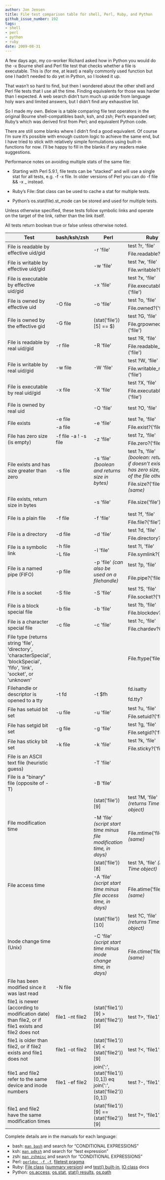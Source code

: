 ```yaml
---
author: Jon Jensen
title: File test comparison table for shell, Perl, Ruby, and Python
github_issue_number: 192
tags:
- shell
- perl
- python
- ruby
date: 2009-08-31
---
```


A few days ago, my co-worker Richard asked how in Python you would do the -x Bourne shell and Perl file test that checks whether a file is executable. This is (for me, at least) a really commonly used function but one I hadn’t needed to do yet in Python, so I looked it up.

That wasn’t so hard to find, but then I wondered about the other shell and Perl file tests that I use all the time. Finding equivalents for those was harder than I expected. A web search didn’t turn much up aside from language holy wars and limited answers, but I didn’t find any exhaustive list.

So I made my own. Below is a table comparing file test operators in the original Bourne shell-compatibles bash, ksh, and zsh; Perl’s expanded set; Ruby’s which was derived first from Perl; and equivalent Python code.

There are still some blanks where I didn’t find a good equivalent. Of course I’m sure it’s possible with enough custom logic to achieve the same end, but I have tried to stick with relatively simple formulations using built-in functions for now. I’ll be happy to fill in the blanks if any readers make suggestions.

Performance notes on avoiding multiple stats of the same file:

- Starting with Perl 5.9.1, file tests can be “stacked” and will use a single stat for all tests, e.g. -f -x file. In older versions of Perl you can do -f file && -x _ instead.

- Ruby’s File::Stat class can be used to cache a stat for multiple tests.

- Python’s os.stat(file).st_mode can be stored and used for multiple tests.

Unless otherwise specified, these tests follow symbolic links and operate on the target of the link, rather than the link itself.

All tests return boolean true or false unless otherwise noted.

<style>
tr { background: #f1f1f1 !important; }
</style>
<div class="table-scroll">
<table>
<tr>
<th>Test</th>
<th>bash/ksh/zsh</th>
<th>Perl</th>
<th>Ruby</th>
<th>Python</th>
</tr>

<tbody>
<tr>
<td rowspan="2">File is readable by effective uid/gid</td>
<td rowspan="2"></td>
<td rowspan="2">-r 'file'</td>
<td>test ?r, 'file'</td>
<td rowspan="2">os.access('file', os.R_OK)</td>
</tr>

<tr>
<td>File.readable?('file')</td>
</tr>

<tr>
<td rowspan="2">File is writable by effective uid/gid</td>
<td rowspan="2"></td>
<td rowspan="2">-w 'file'</td>
<td>test ?w, 'file'</td>
<td rowspan="2">os.access('file', os.W_OK)</td>
</tr>

<tr>
<td>File.writable?('file')</td>
</tr>

<tr>
<td rowspan="2">File is executable by effective uid/gid</td>
<td rowspan="2"></td>
<td rowspan="2">-x 'file'</td>
<td>test ?x, 'file'</td>
<td rowspan="2">os.access('file', os.X_OK)</td>
</tr>

<tr>
<td>File.executable?('file')</td>
</tr>

<tr>
<td rowspan="2">File is owned by effective uid</td>
<td rowspan="2">-O file</td>
<td rowspan="2">-o 'file'</td>
<td>test ?o, 'file'</td>
<td rowspan="2">os.stat('file').st_uid == os.geteuid()</td>
</tr>

<tr>
<td>File.owned?('file')</td>
</tr>

<tr>
<td rowspan="2">File is owned by the effective gid</td>
<td rowspan="2">-G file</td>
<td rowspan="2">(stat('file'))[5] == $)</td>
<td>test ?G, 'file'</td>
<td rowspan="2">os.stat('file').st_gid == os.getegid()</td>
</tr>

<tr>
<td>File.grpowned?('file')</td>
</tr>

<tr>
<td rowspan="2">File is readable by real uid/gid</td>
<td rowspan="2">-r file</td>
<td rowspan="2">-R 'file'</td>
<td>test ?R, 'file'</td>
<td rowspan="2">os.access('file', os.R_OK)</td>
</tr>

<tr>
<td>File.readable_real?('file')</td>
</tr>

<tr>
<td rowspan="2">File is writable by real uid/gid</td>
<td rowspan="2">-w file</td>
<td rowspan="2">-W 'file'</td>
<td>test ?W, 'file'</td>
<td rowspan="2">os.access('file', os.W_OK)</td>
</tr>

<tr>
<td>File.writable_real?('file')</td>
</tr>

<tr>
<td rowspan="2">File is executable by real uid/gid</td>
<td rowspan="2">-x file</td>
<td rowspan="2">-X 'file'</td>
<td>test ?X, 'file'</td>
<td rowspan="2">os.access('file', os.X_OK)</td>
</tr>

<tr>
<td>File.executable_real?('file')</td>
</tr>

<tr>
<td>File is owned by real uid</td>
<td></td>
<td>-O 'file'</td>
<td>test ?O, 'file'</td>
<td>os.stat('file').st_uid == os.getuid()</td>
</tr>

<tr>
<td rowspan="2">File exists</td>
<td>-e file</td>
<td rowspan="2">-e 'file'</td>
<td>test ?e, 'file'</td>
<td rowspan="2">os.path.exists('file')</td>
</tr>

<tr>
<td>-a file</td>
<td>File.exist?('file')</td>
</tr>

<tr>
<td rowspan="2">File has zero size (is empty)</td>
<td rowspan="2">-f file -a ! -s file</td>
<td rowspan="2">-z 'file'</td>
<td>test ?z, 'file'</td>
<td>os.path.getsize('file') == 0</td>
</tr>

<tr>
<td>File.zero?('file')</td>
<td>os.stat('file').st_size == 0</td>
</tr>

<tr>
<td rowspan="2">File exists and has size greater than zero</td>
<td rowspan="2">-s file</td>
<td rowspan="2">-s 'file' <em>(boolean and returns size in bytes)</em></td>
<td>test ?s, 'file' <em>(boolean: returns nil if doesn't exist or has zero size, size of the file otherwise)</em></td>
<td>os.path.getsize('file') > 0</td>
</tr>

<tr>
<td>File.size?('file') <em>(same)</em><br/>
</td><td>os.stat('file').st_size > 0</td>
</tr>

<tr>
<td rowspan="2">File exists, return size in bytes</td>
<td rowspan="2"></td>
<td rowspan="2">-s 'file'</td>
<td rowspan="2">File.size('file')</td>
<td>os.path.getsize('file')</td>
</tr>

<tr>
<td>os.stat('file').st_size</td>
</tr>

<tr>
<td rowspan="2">File is a plain file</td>
<td rowspan="2">-f file</td>
<td rowspan="2">-f 'file'</td>
<td>test ?f, 'file'</td>
<td>os.path.isfile('file')</td>
</tr>

<tr>
<td>File.file?('file')</td>
<td>stat.S_ISREG(os.stat('file').st_mode)</td>
</tr>

<tr>
<td rowspan="2">File is a directory</td>
<td rowspan="2">-d file</td>
<td rowspan="2">-d 'file'</td>
<td>test ?d, 'file'</td>
<td>os.path.isdir('file')</td>
</tr>

<tr>
<td>File.directory?('file')</td>
<td>stat.S_ISDIR(os.stat('file').st_mode)</td>
</tr>

<tr>
<td rowspan="2">File is a symbolic link</td>
<td>-h file</td>
<td rowspan="2">-l 'file'</td>
<td>test ?l, 'file'</td>
<td>os.path.islink('file')</td>
</tr>

<tr>
<td>-L file</td>
<td>File.symlink?('file')</td>
<td>stat.S_ISLNK(os.lstat('file').st_mode)</td>
</tr>

<tr>
<td rowspan="2">File is a named pipe (FIFO)</td>
<td rowspan="2">-p file</td>
<td rowspan="2">-p 'file' <em>(can also be used on a filehandle)</em></td>
<td>test ?p, 'file'</td>
<td rowspan="2">stat.S_ISFIFO(os.stat('file').st_mode)</td>
</tr>

<tr>
<td>File.pipe?('file')</td>
</tr>

<tr>
<td rowspan="2">File is a socket</td>
<td rowspan="2">-S file</td>
<td rowspan="2">-S 'file'</td>
<td>test ?S, 'file'</td>
<td rowspan="2">stat.S_ISSOCK(os.stat('file').st_mode)</td>
</tr>

<tr>
<td>File.socket?('file')</td>
</tr>

<tr>
<td rowspan="2">File is a block special file</td>
<td rowspan="2">-b file</td>
<td rowspan="2">-b 'file'</td>
<td>test ?b, 'file'</td>
<td rowspan="2">stat.S_ISBLK(os.stat('file').st_mode)</td>
</tr>

<tr>
<td>File.blockdev?('file')</td>
</tr>

<tr>
<td rowspan="2">File is a character special file</td>
<td rowspan="2">-c file</td>
<td rowspan="2">-c 'file'</td>
<td>test ?c, 'file'</td>
<td rowspan="2">stat.S_ISCHR(os.stat('file').st_mode)</td>
</tr>

<tr>
<td>File.chardev?('file')</td>
</tr>

<tr>
<td>File type (returns string 'file', 'directory', 'characterSpecial', 'blockSpecial', 'fifo', 'link', 'socket', or 'unknown'</td>
<td></td>
<td></td>
<td>File.ftype('file')</td>
<td></td>
</tr>

<tr>
<td rowspan="2">Filehandle or descriptor is opened to a tty</td>
<td rowspan="2">-t fd</td>
<td rowspan="2">-t $fh</td>
<td>fd.isatty</td>
<td rowspan="2">os.isatty(fd)</td>
</tr>

<tr>
<td>fd.tty?</td>
</tr>

<tr>
<td rowspan="2">File has setuid bit set</td>
<td rowspan="2">-u file</td>
<td rowspan="2">-u 'file'</td>
<td>test ?u, 'file'</td>
<td rowspan="2">os.stat('file').st_mode & stat.S_ISUID</td>
</tr>

<tr>
<td>File.setuid?('file')</td>
</tr>

<tr>
<td rowspan="2">File has setgid bit set</td>
<td rowspan="2">-g file</td>
<td rowspan="2">-g 'file'</td>
<td>test ?g, 'file'</td>
<td rowspan="2">os.stat('file').st_mode & stat.S_ISGID</td>
</tr>

<tr>
<td>File.setgid?('file')</td>
</tr>

<tr>
<td rowspan="2">File has sticky bit set</td>
<td rowspan="2">-k file</td>
<td rowspan="2">-k 'file'</td>
<td>test ?k, 'file'</td>
<td rowspan="2">os.stat('file').st_mode & stat.S_ISVTX</td>
</tr>

<tr>
<td>File.sticky?('file')</td>
</tr>

<tr>
<td>File is an ASCII text file (heuristic guess)</td>
<td></td>
<td>-T 'file'</td>
<td></td>
<td></td>
</tr>

<tr>
<td>File is a "binary" file (opposite of -T)</td>
<td></td>
<td>-B 'file'</td>
<td></td>
<td></td>
</tr>

<tr>
<td rowspan="2">File modification time</td>
<td rowspan="2"></td>
<td>(stat('file'))[9]</td>
<td>test ?M, 'file' <em>(returns Time object)</em></td>
<td rowspan="2">os.stat('file').st_mtime</td>
</tr>

<tr>
<td>-M 'file' <em>(script start time minus file modification time, in days)</em></td>
<td>File.mtime('file') <em>(same)</em></td>
</tr>

<tr>
<td rowspan="2">File access time</td>
<td rowspan="2"></td>
<td>(stat('file'))[8]</td>
<td>test ?A, 'file' <em>(returns Time object)</em></td>
<td rowspan="2">os.stat('file').st_atime</td>
</tr>

<tr>
<td>-A 'file' <em>(script start time minus file access time, in days)</em></td>
<td>File.atime('file') <em>(same)</em></td>
</tr>

<tr>
<td rowspan="2">Inode change time (Unix)</td>
<td rowspan="2"></td>
<td>(stat('file'))[10]</td>
<td>test ?C, 'file' <em>(returns Time object)</em></td>
<td rowspan="2">os.stat('file').st_ctime</td>
</tr>

<tr>
<td>-C 'file' <em>(script start time minus inode change time, in days)</em></td>
<td>File.ctime('file') <em>(same)</em></td>
</tr>

<tr>
<td>File has been modified since it was last read</td>
<td>-N file</td>
<td></td>
<td></td>
<td></td>
</tr>

<tr>
<td>file1 is newer (according to modification date) than file2, or if file1 exists and file2 does not</td>
<td>file1 -nt file2</td>
<td>(stat('file1'))[9] > (stat('file2'))[9]</td>
<td>test ?>, 'file1', 'file2'</td>
<td>os.path.exists('file1') and (not os.path.exists('file2') or os.stat('file1').st_mtime > os.stat('file2').st_mtime)</td>
</tr>

<tr>
<td>file1 is older than file2, or if file2 exists and file1 does not</td>
<td>file1 -ot file2</td>
<td>(stat('file1'))[9] < (stat('file2'))[9]</td>
<td>test ?<, 'file1', 'file2'</td>
<td>os.path.exists('file2') and (not os.path.exists('file1') or os.stat('file1').st_mtime < os.stat('file2').st_mtime)</td>
</tr>

<tr>
<td>file1 and file2 refer to the same device and inode numbers</td>
<td>file1 -ef file2</td>
<td>join(':', (stat('file1'))[0,1]) eq join(':', (stat('file2'))[0,1])</td>
<td>test ?-, 'file1', 'file2'</td>
<td>os.path.samefile('file1', 'file2')</td>
</tr>

<tr>
<td>file1 and file2 have the same modification times</td>
<td></td>
<td>(stat('file1'))[9] == (stat('file2'))[9]</td>
<td>test ?=, 'file1', 'file2'</td>
<td>os.stat('file1').st_mtime == os.stat('file2').st_mtime</td>
</tr>

</tbody></table></div>

Complete details are in the manuals for each language:

- bash: [`man bash`](https://linux.die.net/man/1/bash) and search for “CONDITIONAL EXPRESSIONS”
- ksh: [`man pdksh`](https://linux.die.net/man/1/pdksh) and search for “test expression”
- zsh: [`man zshmisc`](https://linux.die.net/man/1/zshmisc) and search for “CONDITIONAL EXPRESSIONS”
- Perl: [`perldoc -f -f`](https://perldoc.perl.org/functions/-X.html), [filetest pragma](https://perldoc.perl.org/filetest.html)
- Ruby: [File class](https://ruby-doc.org/core-2.5.1/File.html) ([summary version](https://www.tutorialspoint.com/ruby/ruby_file_methods.htm)) and [test() built-in](https://ruby-doc.org/core-1.8.7/Kernel.html#M001085), [IO class](https://ruby-doc.org/core-2.5.1/IO.html) docs
- Python: [os.access](https://docs.python.org/3/library/os.html#os.access), [os.stat](https://docs.python.org/3/library/os.html#os.stat), [stat() results](https://docs.python.org/3/library/stat.html), [os.path](https://docs.python.org/3/library/os.path.html#module-os.path)
